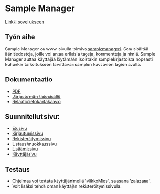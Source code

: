 # Sample Manager

[Linkki sovellukseen](https://luupanu.users.cs.helsinki.fi/sampleManager/)

## Työn aihe

Sample Manager on www-sivulla toimiva [samplemanageri](https://en.wikipedia.org/wiki/Sampling_%28music%29). Sam sisältää äänitiedostoja, joille voi antaa erilaisia tageja, kommentteja ja nimiä. Sample Manager auttaa käyttäjää löytämään isoistakin samplekirjastoista nopeasti kuhunkin tarkoitukseen tarvittavan samplen kuvaavien tagien avulla.

## Dokumentaatio

* [PDF](doc/dokumentaatio.pdf)
* [Järjestelmän tietosisältö](doc/jarjestelman_tietosisalto.pdf)
* [Relaatiotietokantakaavio](doc/samplemanager_tables.png?raw=true)

## Suunnitellut sivut

* [Etusivu](https://luupanu.users.cs.helsinki.fi/sampleManager/)
* [Kirjautumissivu](https://luupanu.users.cs.helsinki.fi/sampleManager/login)
* [Rekisteröitymissivu](https://luupanu.users.cs.helsinki.fi/sampleManager/register)
* [Listaus/muokkaussivu](https://luupanu.users.cs.helsinki.fi/sampleManager/library)
* [Lisäämissivu](https://luupanu.users.cs.helsinki.fi/sampleManager/add)
* [Käyttäjäsivu](https://luupanu.users.cs.helsinki.fi/sampleManager/profile)

## Testaus

* Ohjelmaa voi testata käyttäjänimellä 'MikkoMies', salasana 'zalazana'.
* Voit lisäksi tehdä oman käyttäjän rekisteröitymissivulla.